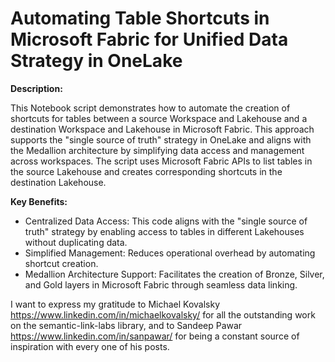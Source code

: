 # Automating Table Shortcuts in Microsoft Fabric for Unified Data Strategy in OneLake

**Description:**

This Notebook script demonstrates how to automate the creation of shortcuts for tables between a source Workspace and Lakehouse and a destination Workspace and Lakehouse in Microsoft Fabric. This approach supports the "single source of truth" strategy in OneLake and aligns with the Medallion architecture by simplifying data access and management across workspaces. The script uses Microsoft Fabric APIs to list tables in the source Lakehouse and creates corresponding shortcuts in the destination Lakehouse.

**Key Benefits:**
- Centralized Data Access: This code aligns with the "single source of truth" strategy by enabling access to tables in different Lakehouses without duplicating data.
- Simplified Management: Reduces operational overhead by automating shortcut creation.
- Medallion Architecture Support: Facilitates the creation of Bronze, Silver, and Gold layers in Microsoft Fabric through seamless data linking.

I want to express my gratitude to Michael Kovalsky https://www.linkedin.com/in/michaelkovalsky/ for all the outstanding work on the semantic-link-labs library, and to Sandeep Pawar https://www.linkedin.com/in/sanpawar/ for being a constant source of inspiration with every one of his posts.
